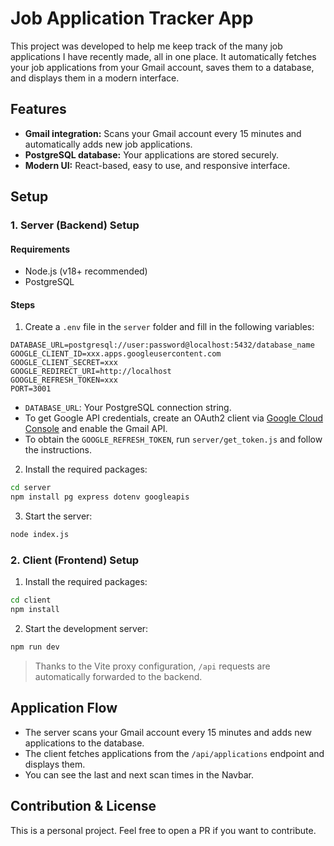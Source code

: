 # Job Application Tracker App

This project was developed to help me keep track of the many job applications I have recently made, all in one place. It automatically fetches your job applications from your Gmail account, saves them to a database, and displays them in a modern interface.

## Features
- **Gmail integration:** Scans your Gmail account every 15 minutes and automatically adds new job applications.
- **PostgreSQL database:** Your applications are stored securely.
- **Modern UI:** React-based, easy to use, and responsive interface.

## Setup

### 1. Server (Backend) Setup

#### Requirements
- Node.js (v18+ recommended)
- PostgreSQL

#### Steps
1. Create a `.env` file in the `server` folder and fill in the following variables:

```env
DATABASE_URL=postgresql://user:password@localhost:5432/database_name
GOOGLE_CLIENT_ID=xxx.apps.googleusercontent.com
GOOGLE_CLIENT_SECRET=xxx
GOOGLE_REDIRECT_URI=http://localhost
GOOGLE_REFRESH_TOKEN=xxx
PORT=3001
```

- `DATABASE_URL`: Your PostgreSQL connection string.
- To get Google API credentials, create an OAuth2 client via [Google Cloud Console](https://console.cloud.google.com/) and enable the Gmail API.
- To obtain the `GOOGLE_REFRESH_TOKEN`, run `server/get_token.js` and follow the instructions.

2. Install the required packages:
```bash
cd server
npm install pg express dotenv googleapis
```

3. Start the server:
```bash
node index.js
```

### 2. Client (Frontend) Setup

1. Install the required packages:
```bash
cd client
npm install
```

2. Start the development server:
```bash
npm run dev
```

> Thanks to the Vite proxy configuration, `/api` requests are automatically forwarded to the backend.

## Application Flow
- The server scans your Gmail account every 15 minutes and adds new applications to the database.
- The client fetches applications from the `/api/applications` endpoint and displays them.
- You can see the last and next scan times in the Navbar.

## Contribution & License
This is a personal project. Feel free to open a PR if you want to contribute. 